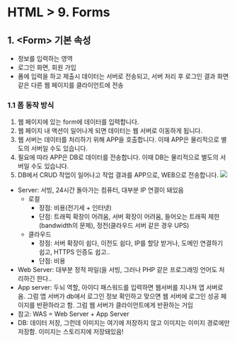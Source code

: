 # HTML > 9. Forms
## 1. <Form\> 기본 속성
* 정보를 입력하는 영역
* 로그인 화면, 회원 가입
* 폼에 입력을 하고 제출시 데이터는 서버로 전송되고, 서버 처리 후 로그인 결과 화면 같은 다른 웹 페이지를 클라이언트에 전송
### 1.1 폼 동작 방식
1. 웹 페이지에 있는 form에 데이터를 입력합니다.
2. 웹 페이지 내 액션이 일어나게 되면 데이터는 웹 서버로 이동하게 됩니다.
3. 웹 서버는 데이터를 처리하기 위해 APP을 호출합니다. 이때 APP은 물리적으로 별도의 서버일 수도 있습니다.
4. 필요에 따라 APP은 DB로 데이터를 전송합니다. 이때 DB는 물리적으로 별도의 서버일 수도 있습니다.
5. DB에서 CRUD 작업이 일어나고 작업 결과를 APP으로, WEB으로 전송합니다.
![](https://paullabworkspace.notion.site/image/https%3A%2F%2Fs3-us-west-2.amazonaws.com%2Fsecure.notion-static.com%2Fa33523d6-7106-4de0-8510-400291266748%2F스크린샷_2021-10-06_오전_11.06.41.png?table=block&id=cbcd1dde-2b64-46cc-880b-ff93347155ec&spaceId=579fe283-28aa-489d-ae65-d683304becfc&width=1460&userId=&cache=v2)
* Server: 서빙, 24시간 돌아가는 컴퓨터, 대부분 IP 연결이 돼있음
    * 로컬
        * 장점: 비용(전기세 + 인터넷)
        * 단점: 트래픽 확장이 어려움, 서버 확장이 어려움, 들어오는 트래픽 제한(bandwidth의 문제), 정전(클라우드 서버 같은 경우 UPS)
    * 클라우드
        * 장점: 서버 확장이 쉽다, 이전도 쉽다, IP를 할당 받거나, 도메인 연결하기 쉽고, HTTPS 인증도 쉽고..
        * 단점: 비용
* Web Server: 대부분 정적 파일(을 서빙, 그러나 PHP 같은 프로그래밍 언어도 처리하긴 한다..
* App server: 두뇌 역할, 아이디 패스워드를 입력하면 웹서버를 지나쳐 앱 서버로 옴. 그럼 앱 서버가 db에서 로그인 정보 확인하고 맞으면 웹 서버에 로그인 성공 페이지를 반환하라고 함. 그럼 웹 서버가 클라이언트에게 반환하는 거임
* 참고: WAS = Web Server + App Server
* DB: 데이터 저장, 그런데 이미지는 여기에 저장하지 않고 이미지는 이미지 경로에만 저장함. 이미지는 스토리지에 저장돼있음!